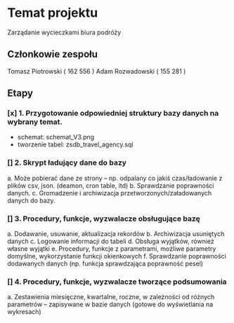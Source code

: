 # Temat projektu
Zarządanie wycieczkami biura podróży

## Członkowie zespołu
Tomasz Piotrowski ( 162 556 )
Adam Rozwadowski ( 155 281 )

## Etapy
### [x] 1. Przygotowanie odpowiedniej struktury bazy danych na wybrany temat. 
- schemat: schemat_V3.png
- tworzenie tabel: zsdb_travel_agency.sql

### [] 2. Skrypt ładujący dane do bazy 
a. Może pobierać dane ze strony – np. odpalany co jakiś czas/ładowanie z plików 
csv, json. (deamon, cron table, itd) 
b. Sprawdzanie poprawności danych. 
c. Gromadzenie i archiwizacja przetworzonych/załadowanych danych do bazy. 

### [] 3. Procedury, funkcje, wyzwalacze obsługujące bazę 
a. Dodawanie, usuwanie, aktualizacja rekordów 
b. Archiwizacja usuniętych danych 
c. Logowanie informacji do tabeli 
d. Obsługa wyjątków, również własne wyjątki 
e. Procedury, funkcje z parametrami, możliwe parametry domyślne, 
wykorzystanie funkcji okienkowych 
f. 
Sprawdzanie poprawności dodawanych danych (np. funkcja sprawdzająca 
poprawność pesel) 

### [] 4. Procedury, funkcje, wyzwalacze tworzące podsumowania 
a. Zestawienia miesięczne, kwartalne, roczne, w zależności od różnych 
parametrów – zapisywane w bazie danych (gotowe do wyświetlania na 
wykresach)
